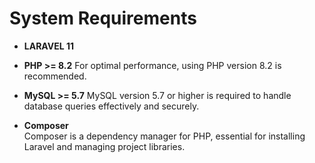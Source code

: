 # System Requirements

- **LARAVEL 11**

- **PHP >= 8.2**
For optimal performance, using PHP version 8.2 is recommended.

- **MySQL >= 5.7**
 MySQL version 5.7 or higher is required to handle database queries effectively and securely.

- **Composer**  
  Composer is a dependency manager for PHP, essential for installing Laravel and managing project libraries.
